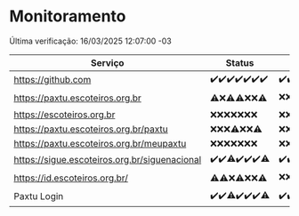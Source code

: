 # Monitoramento

Última verificação: 16/03/2025 12:07:00 -03

|Serviço|Status|Últimas 24h|
|---|---|---|
|https://github.com|<span title="2025-03-09: OK=24">✔️</span><span title="2025-03-10: OK=24">✔️</span><span title="2025-03-11: OK=23">✔️</span><span title="2025-03-12: OK=23">✔️</span><span title="2025-03-13: OK=23">✔️</span><span title="2025-03-14: OK=23">✔️</span><span title="2025-03-15: OK=14">✔️</span>|<span title="15/03/2025 12:07:00 -03 : 200">✔️</span><span title="15/03/2025 13:08:00 -03 : 200">✔️</span><span title="15/03/2025 14:06:00 -03 : 200">✔️</span><span title="15/03/2025 15:10:00 -03 : 200">✔️</span><span title="15/03/2025 16:05:00 -03 : 200">✔️</span><span title="15/03/2025 17:08:00 -03 : 200">✔️</span><span title="15/03/2025 18:08:00 -03 : 200">✔️</span><span title="15/03/2025 19:07:00 -03 : 200">✔️</span><span title="15/03/2025 20:07:00 -03 : 200">✔️</span><span title="15/03/2025 21:46:00 -03 : 200">✔️</span><span title="15/03/2025 23:21:00 -03 : 200">✔️</span><span title="16/03/2025 00:23:00 -03 : 200">✔️</span><span title="16/03/2025 01:10:00 -03 : 200">✔️</span><span title="16/03/2025 02:08:00 -03 : 200">✔️</span><span title="16/03/2025 03:11:00 -03 : 200">✔️</span><span title="16/03/2025 04:07:00 -03 : 200">✔️</span><span title="16/03/2025 05:10:00 -03 : 200">✔️</span><span title="16/03/2025 06:07:00 -03 : 200">✔️</span><span title="16/03/2025 07:08:00 -03 : 200">✔️</span><span title="16/03/2025 08:07:00 -03 : 200">✔️</span><span title="16/03/2025 09:14:00 -03 : 200">✔️</span><span title="16/03/2025 10:13:00 -03 : 200">✔️</span><span title="16/03/2025 11:07:00 -03 : 200">✔️</span><span title="16/03/2025 12:07:00 -03 : 200">✔️</span>|
|https://paxtu.escoteiros.org.br|<span title="2025-03-09: OK=2, Falhas=22">⚠️</span><span title="2025-03-10: Falhas=24">❌</span><span title="2025-03-11: OK=1, Falhas=22">⚠️</span><span title="2025-03-12: OK=2, Falhas=21">⚠️</span><span title="2025-03-13: Falhas=23">❌</span><span title="2025-03-14: Falhas=23">❌</span><span title="2025-03-15: OK=4, Falhas=10">⚠️</span>|<span title="15/03/2025 12:07:00 -03 : 403">❌</span><span title="15/03/2025 13:08:00 -03 : 403">❌</span><span title="15/03/2025 14:06:00 -03 : 403">❌</span><span title="15/03/2025 15:10:00 -03 : 403">❌</span><span title="15/03/2025 16:05:00 -03 : 403">❌</span><span title="15/03/2025 17:08:00 -03 : 403">❌</span><span title="15/03/2025 18:08:00 -03 : 403">❌</span><span title="15/03/2025 19:07:00 -03 : 403">❌</span><span title="15/03/2025 20:07:00 -03 : 403">❌</span><span title="15/03/2025 21:46:00 -03 : 403">❌</span><span title="15/03/2025 23:21:00 -03 : 403">❌</span><span title="16/03/2025 00:23:00 -03 : 403">❌</span><span title="16/03/2025 01:10:00 -03 : 403">❌</span><span title="16/03/2025 02:08:00 -03 : 403">❌</span><span title="16/03/2025 03:11:00 -03 : 403">❌</span><span title="16/03/2025 04:07:00 -03 : 403">❌</span><span title="16/03/2025 05:10:00 -03 : 200">✔️</span><span title="16/03/2025 06:07:00 -03 : 403">❌</span><span title="16/03/2025 07:08:00 -03 : 200">✔️</span><span title="16/03/2025 08:07:00 -03 : 403">❌</span><span title="16/03/2025 09:14:00 -03 : 403">❌</span><span title="16/03/2025 10:13:00 -03 : 403">❌</span><span title="16/03/2025 11:07:00 -03 : 403">❌</span><span title="16/03/2025 12:07:00 -03 : 403">❌</span>|
|https://escoteiros.org.br|<span title="2025-03-09: Falhas=24">❌</span><span title="2025-03-10: Falhas=24">❌</span><span title="2025-03-11: Falhas=23">❌</span><span title="2025-03-12: Falhas=23">❌</span><span title="2025-03-13: Falhas=23">❌</span><span title="2025-03-14: Falhas=23">❌</span><span title="2025-03-15: Falhas=14">❌</span>|<span title="15/03/2025 12:07:00 -03 : 403">❌</span><span title="15/03/2025 13:08:00 -03 : 403">❌</span><span title="15/03/2025 14:06:00 -03 : 403">❌</span><span title="15/03/2025 15:10:00 -03 : 403">❌</span><span title="15/03/2025 16:05:00 -03 : 403">❌</span><span title="15/03/2025 17:08:00 -03 : 403">❌</span><span title="15/03/2025 18:08:00 -03 : 403">❌</span><span title="15/03/2025 19:07:00 -03 : 403">❌</span><span title="15/03/2025 20:07:00 -03 : 403">❌</span><span title="15/03/2025 21:46:00 -03 : 403">❌</span><span title="15/03/2025 23:21:00 -03 : 403">❌</span><span title="16/03/2025 00:23:00 -03 : 403">❌</span><span title="16/03/2025 01:10:00 -03 : 403">❌</span><span title="16/03/2025 02:08:00 -03 : 403">❌</span><span title="16/03/2025 03:11:00 -03 : 403">❌</span><span title="16/03/2025 04:07:00 -03 : 403">❌</span><span title="16/03/2025 05:10:00 -03 : 403">❌</span><span title="16/03/2025 06:07:00 -03 : 403">❌</span><span title="16/03/2025 07:08:00 -03 : 403">❌</span><span title="16/03/2025 08:07:00 -03 : 403">❌</span><span title="16/03/2025 09:14:00 -03 : 403">❌</span><span title="16/03/2025 10:13:00 -03 : 403">❌</span><span title="16/03/2025 11:07:00 -03 : 403">❌</span><span title="16/03/2025 12:07:00 -03 : 403">❌</span>|
|https://paxtu.escoteiros.org.br/paxtu|<span title="2025-03-09: Falhas=24">❌</span><span title="2025-03-10: Falhas=24">❌</span><span title="2025-03-11: Falhas=23">❌</span><span title="2025-03-12: OK=1, Falhas=22">⚠️</span><span title="2025-03-13: Falhas=23">❌</span><span title="2025-03-14: Falhas=23">❌</span><span title="2025-03-15: OK=1, Falhas=13">⚠️</span>|<span title="15/03/2025 12:07:00 -03 : 403">❌</span><span title="15/03/2025 13:08:00 -03 : 403">❌</span><span title="15/03/2025 14:06:00 -03 : 403">❌</span><span title="15/03/2025 15:10:00 -03 : 403">❌</span><span title="15/03/2025 16:05:00 -03 : 403">❌</span><span title="15/03/2025 17:08:00 -03 : 403">❌</span><span title="15/03/2025 18:08:00 -03 : 403">❌</span><span title="15/03/2025 19:07:00 -03 : 403">❌</span><span title="15/03/2025 20:07:00 -03 : 403">❌</span><span title="15/03/2025 21:46:00 -03 : 403">❌</span><span title="15/03/2025 23:21:00 -03 : 403">❌</span><span title="16/03/2025 00:23:00 -03 : 403">❌</span><span title="16/03/2025 01:10:00 -03 : 403">❌</span><span title="16/03/2025 02:08:00 -03 : 403">❌</span><span title="16/03/2025 03:11:00 -03 : 403">❌</span><span title="16/03/2025 04:07:00 -03 : 403">❌</span><span title="16/03/2025 05:10:00 -03 : 403">❌</span><span title="16/03/2025 06:07:00 -03 : 403">❌</span><span title="16/03/2025 07:08:00 -03 : 403">❌</span><span title="16/03/2025 08:07:00 -03 : 403">❌</span><span title="16/03/2025 09:14:00 -03 : 403">❌</span><span title="16/03/2025 10:13:00 -03 : 403">❌</span><span title="16/03/2025 11:07:00 -03 : 403">❌</span><span title="16/03/2025 12:07:00 -03 : 403">❌</span>|
|https://paxtu.escoteiros.org.br/meupaxtu|<span title="2025-03-09: Falhas=24">❌</span><span title="2025-03-10: Falhas=24">❌</span><span title="2025-03-11: Falhas=23">❌</span><span title="2025-03-12: Falhas=23">❌</span><span title="2025-03-13: Falhas=23">❌</span><span title="2025-03-14: Falhas=23">❌</span><span title="2025-03-15: Falhas=14">❌</span>|<span title="15/03/2025 12:07:00 -03 : 403">❌</span><span title="15/03/2025 13:08:00 -03 : 403">❌</span><span title="15/03/2025 14:06:00 -03 : 403">❌</span><span title="15/03/2025 15:10:00 -03 : 403">❌</span><span title="15/03/2025 16:05:00 -03 : 403">❌</span><span title="15/03/2025 17:08:00 -03 : 403">❌</span><span title="15/03/2025 18:08:00 -03 : 403">❌</span><span title="15/03/2025 19:07:00 -03 : 403">❌</span><span title="15/03/2025 20:07:00 -03 : 403">❌</span><span title="15/03/2025 21:46:00 -03 : 403">❌</span><span title="15/03/2025 23:21:00 -03 : 403">❌</span><span title="16/03/2025 00:23:00 -03 : 403">❌</span><span title="16/03/2025 01:10:00 -03 : 403">❌</span><span title="16/03/2025 02:08:00 -03 : 403">❌</span><span title="16/03/2025 03:11:00 -03 : 403">❌</span><span title="16/03/2025 04:07:00 -03 : 403">❌</span><span title="16/03/2025 05:10:00 -03 : 403">❌</span><span title="16/03/2025 06:07:00 -03 : 403">❌</span><span title="16/03/2025 07:08:00 -03 : 403">❌</span><span title="16/03/2025 08:07:00 -03 : 403">❌</span><span title="16/03/2025 09:14:00 -03 : 403">❌</span><span title="16/03/2025 10:13:00 -03 : 403">❌</span><span title="16/03/2025 11:07:00 -03 : 403">❌</span><span title="16/03/2025 12:07:00 -03 : 403">❌</span>|
|https://sigue.escoteiros.org.br/siguenacional|<span title="2025-03-09: OK=24">✔️</span><span title="2025-03-10: OK=24">✔️</span><span title="2025-03-11: OK=22, Falhas=1">⚠️</span><span title="2025-03-12: OK=23">✔️</span><span title="2025-03-13: OK=23">✔️</span><span title="2025-03-14: OK=23">✔️</span><span title="2025-03-15: OK=13, Falhas=1">⚠️</span>|<span title="15/03/2025 12:07:00 -03 : 200">✔️</span><span title="15/03/2025 13:08:00 -03 : 200">✔️</span><span title="15/03/2025 14:06:00 -03 : 200">✔️</span><span title="15/03/2025 15:10:00 -03 : 200">✔️</span><span title="15/03/2025 16:05:00 -03 : 200">✔️</span><span title="15/03/2025 17:08:00 -03 : 200">✔️</span><span title="15/03/2025 18:08:00 -03 : 200">✔️</span><span title="15/03/2025 19:07:00 -03 : 200">✔️</span><span title="15/03/2025 20:07:00 -03 : 200">✔️</span><span title="15/03/2025 21:46:00 -03 : 200">✔️</span><span title="15/03/2025 23:21:00 -03 : 200">✔️</span><span title="16/03/2025 00:23:00 -03 : 200">✔️</span><span title="16/03/2025 01:10:00 -03 : 200">✔️</span><span title="16/03/2025 02:08:00 -03 : 200">✔️</span><span title="16/03/2025 03:11:00 -03 : 200">✔️</span><span title="16/03/2025 04:07:00 -03 : 200">✔️</span><span title="16/03/2025 05:10:00 -03 : 200">✔️</span><span title="16/03/2025 06:07:00 -03 : 200">✔️</span><span title="16/03/2025 07:08:00 -03 : 200">✔️</span><span title="16/03/2025 08:07:00 -03 : 200">✔️</span><span title="16/03/2025 09:14:00 -03 : 200">✔️</span><span title="16/03/2025 10:13:00 -03 : 200">✔️</span><span title="16/03/2025 11:07:00 -03 : 200">✔️</span><span title="16/03/2025 12:07:00 -03 : 200">✔️</span>|
|https://id.escoteiros.org.br/|<span title="2025-03-09: OK=4, Falhas=20">⚠️</span><span title="2025-03-10: OK=1, Falhas=23">⚠️</span><span title="2025-03-11: Falhas=23">❌</span><span title="2025-03-12: OK=2, Falhas=21">⚠️</span><span title="2025-03-13: Falhas=23">❌</span><span title="2025-03-14: Falhas=23">❌</span><span title="2025-03-15: OK=1, Falhas=13">⚠️</span>|<span title="15/03/2025 12:07:00 -03 : 403">❌</span><span title="15/03/2025 13:08:00 -03 : 403">❌</span><span title="15/03/2025 14:06:00 -03 : 403">❌</span><span title="15/03/2025 15:10:00 -03 : 403">❌</span><span title="15/03/2025 16:05:00 -03 : 403">❌</span><span title="15/03/2025 17:08:00 -03 : 403">❌</span><span title="15/03/2025 18:08:00 -03 : 403">❌</span><span title="15/03/2025 19:07:00 -03 : 403">❌</span><span title="15/03/2025 20:07:00 -03 : 403">❌</span><span title="15/03/2025 21:46:00 -03 : 403">❌</span><span title="15/03/2025 23:21:00 -03 : 403">❌</span><span title="16/03/2025 00:23:00 -03 : 403">❌</span><span title="16/03/2025 01:10:00 -03 : 403">❌</span><span title="16/03/2025 02:08:00 -03 : 403">❌</span><span title="16/03/2025 03:11:00 -03 : 403">❌</span><span title="16/03/2025 04:07:00 -03 : 200">✔️</span><span title="16/03/2025 05:10:00 -03 : 403">❌</span><span title="16/03/2025 06:07:00 -03 : 403">❌</span><span title="16/03/2025 07:08:00 -03 : 403">❌</span><span title="16/03/2025 08:07:00 -03 : 403">❌</span><span title="16/03/2025 09:14:00 -03 : 403">❌</span><span title="16/03/2025 10:13:00 -03 : 403">❌</span><span title="16/03/2025 11:07:00 -03 : 403">❌</span><span title="16/03/2025 12:07:00 -03 : 200">✔️</span>|
|Paxtu Login|<span title="2025-03-09: OK=24">✔️</span><span title="2025-03-10: OK=24">✔️</span><span title="2025-03-11: OK=22, Falhas=1">⚠️</span><span title="2025-03-12: OK=23">✔️</span><span title="2025-03-13: OK=23">✔️</span><span title="2025-03-14: OK=23">✔️</span><span title="2025-03-15: OK=13, Falhas=1">⚠️</span>|<span title="15/03/2025 12:07:00 -03 : 200">✔️</span><span title="15/03/2025 13:08:00 -03 : 200">✔️</span><span title="15/03/2025 14:06:00 -03 : 200">✔️</span><span title="15/03/2025 15:10:00 -03 : 200">✔️</span><span title="15/03/2025 16:05:00 -03 : 200">✔️</span><span title="15/03/2025 17:08:00 -03 : 200">✔️</span><span title="15/03/2025 18:08:00 -03 : 200">✔️</span><span title="15/03/2025 19:07:00 -03 : 200">✔️</span><span title="15/03/2025 20:07:00 -03 : 200">✔️</span><span title="15/03/2025 21:46:00 -03 : 200">✔️</span><span title="15/03/2025 23:21:00 -03 : 200">✔️</span><span title="16/03/2025 00:23:00 -03 : 200">✔️</span><span title="16/03/2025 01:10:00 -03 : 200">✔️</span><span title="16/03/2025 02:08:00 -03 : 200">✔️</span><span title="16/03/2025 03:11:00 -03 : 200">✔️</span><span title="16/03/2025 04:07:00 -03 : 200">✔️</span><span title="16/03/2025 05:10:00 -03 : 200">✔️</span><span title="16/03/2025 06:07:00 -03 : 200">✔️</span><span title="16/03/2025 07:08:00 -03 : 200">✔️</span><span title="16/03/2025 08:07:00 -03 : 200">✔️</span><span title="16/03/2025 09:14:00 -03 : 200">✔️</span><span title="16/03/2025 10:13:00 -03 : 200">✔️</span><span title="16/03/2025 11:07:00 -03 : 200">✔️</span><span title="16/03/2025 12:07:00 -03 : 200">✔️</span>|
